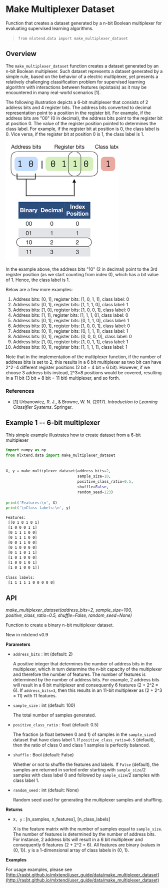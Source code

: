 # Make Multiplexer Dataset

Function that creates a dataset generated by a n-bit Boolean multiplexer for evaluating supervised learning algorithms.

> `from mlxtend.data import make_multiplexer_dataset`    

## Overview

The `make_multiplexer_dataset` function creates a dataset generated by an n-bit Boolean multiplexer. Such dataset represents a dataset generated by a simple rule, based on the behavior of a electric multiplexer, yet presents a relatively challenging classification problem for supervised learning algorithm with interactions between features (epistasis) as it may be encountered in many real-world scenarios [1].

The following illustration depicts a 6-bit multiplexer that consists of 2 address bits and 4 register bits. The address bits converted to decimal representation point to a position in the register bit. For example, if the address bits are "00" (0 in decimal), the address bits point to the register bit at position 0. The value of the register position pointed to determines the class label. For example, if the register bit at position is 0, the class label is 0. Vice versa, if the register bit at position 0 is 1, the class label is 1. 

![](make_multiplexer_dataset_data_files/6bit_multiplexer.png)


In the example above, the address bits "10" (2 in decimal) point to the 3rd register position (as we start counting from index 0), which has a bit value of 1. Hence, the class label is 1.

Below are a few more examples:

1. Address bits: [0, 1], register bits: [1, 0, 1, 1], class label: 0
2. Address bits: [0, 1], register bits: [1, 1, 1, 0], class label: 1
3. Address bits: [1, 0], register bits: [1, 0, 0, 1], class label: 0
4. Address bits: [1, 1], register bits: [1, 1, 1, 0], class label: 0
5. Address bits: [0, 1], register bits: [0, 1, 1, 0], class label: 1
6. Address bits: [0, 1], register bits: [1, 0, 0, 1], class label: 0
7. Address bits: [0, 1], register bits: [0, 1, 1, 1], class label: 1
8. Address bits: [0, 1], register bits: [0, 0, 0, 0], class label: 0
9. Address bits: [1, 0], register bits: [1, 0, 1, 1], class label: 1
10. Address bits: [0, 1], register bits: [1, 1, 1, 1], class label: 1

Note that in the implementation of the multiplexer function, if the number of address bits is set to 2, this results in a 6 bit multiplexer as two bit can have 2^2=4 different register positions (2 bit + 4 bit = 6 bit). However, if we choose 3 address bits instead, 2^3=8 positions would be covered, resulting in a 11 bit (3 bit + 8 bit = 11 bit) multiplexer, and so forth.



### References

- [1]  Urbanowicz, R. J., & Browne, W. N. (2017). *Introduction to Learning Classifier Systems*. Springer.

## Example 1 -- 6-bit multiplexer

This simple example illustrates how to create dataset from a 6-bit multiplexer


```python
import numpy as np
from mlxtend.data import make_multiplexer_dataset


X, y = make_multiplexer_dataset(address_bits=2, 
                                sample_size=10,
                                positive_class_ratio=0.5, 
                                shuffle=False,
                                random_seed=123)

print('Features:\n', X)
print('\nClass labels:\n', y)
```

    Features:
     [[0 1 0 1 0 1]
     [1 0 0 0 1 1]
     [0 1 1 1 0 0]
     [0 1 1 1 0 0]
     [0 0 1 1 0 0]
     [0 1 0 0 0 0]
     [0 1 1 0 1 1]
     [1 0 1 0 0 0]
     [1 0 0 1 0 1]
     [1 0 1 0 0 1]]
    
    Class labels:
     [1 1 1 1 1 0 0 0 0 0]


## API


*make_multiplexer_dataset(address_bits=2, sample_size=100, positive_class_ratio=0.5, shuffle=False, random_seed=None)*

Function to create a binary n-bit multiplexer dataset.

New in mlxtend v0.9

**Parameters**

- `address_bits` : int (default: 2)

    A positive integer that determines the number of address
    bits in the multiplexer, which in turn determine the
    n-bit capacity of the multiplexer and therefore the
    number of features. The number of features is determined by
    the number of address bits. For example, 2 address bits
    will result in a 6 bit multiplexer and consequently
    6 features (2 + 2^2 = 6). If `address_bits=3`, then
    this results in an 11-bit multiplexer as (2 + 2^3 = 11)
    with 11 features.


- `sample_size` : int (default: 100)

    The total number of samples generated.


- `positive_class_ratio` : float (default: 0.5)

    The fraction (a float between 0 and 1)
    of samples in the `sample_size`d dataset
    that have class label 1.
    If `positive_class_ratio=0.5` (default), then
    the ratio of class 0 and class 1 samples is perfectly balanced.


- `shuffle` : Bool (default: False)

    Whether or not to shuffle the features and labels.
    If `False` (default), the samples are returned in sorted
    order starting with `sample_size`/2 samples with class label 0
    and followed by `sample_size`/2 samples with class label 1.


- `random_seed` : int (default: None)

    Random seed used for generating the multiplexer samples and shuffling.

**Returns**

- `X, y` : [n_samples, n_features], [n_class_labels]

    X is the feature matrix with the number of samples equal
    to `sample_size`. The number of features is determined by
    the number of address bits. For instance, 2 address bits
    will result in a 6 bit multiplexer and consequently
    6 features (2 + 2^2 = 6).
    All features are binary (values in {0, 1}).
    y is a 1-dimensional array of class labels in {0, 1}.

**Examples**

For usage examples, please see
    [http://rasbt.github.io/mlxtend/user_guide/data/make_multiplexer_dataset](http://rasbt.github.io/mlxtend/user_guide/data/make_multiplexer_dataset)


